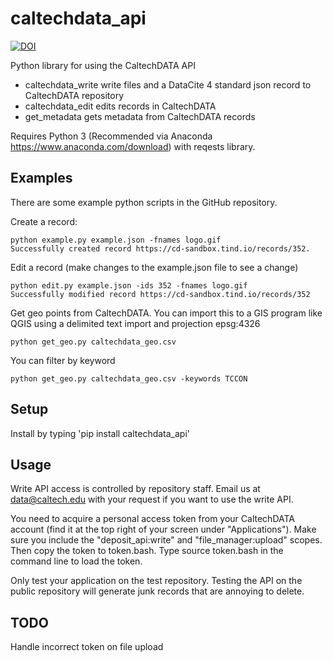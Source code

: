 # caltechdata_api

[![DOI](https://data.caltech.edu/badge/87960443.svg)](https://data.caltech.edu/badge/latestdoi/87960443)

Python library for using the CaltechDATA API

- caltechdata_write write files and a DataCite 4 standard json record to CaltechDATA repository
- caltechdata_edit edits records in CaltechDATA
- get_metadata gets metadata from CaltechDATA records

Requires Python 3 (Recommended via Anaconda https://www.anaconda.com/download) with reqests library.

## Examples

There are some example python scripts in the GitHub repository.

Create a record:

```shell
python example.py example.json -fnames logo.gif
Successfully created record https://cd-sandbox.tind.io/records/352.  
```

Edit a record (make changes to the example.json file to see a change)
```
python edit.py example.json -ids 352 -fnames logo.gif
Successfully modified record https://cd-sandbox.tind.io/records/352
```

Get geo points from CaltechDATA. You can import this to a GIS program like QGIS
using a delimited text import and projection epsg:4326

```
python get_geo.py caltechdata_geo.csv
```

You can filter by keyword

```
python get_geo.py caltechdata_geo.csv -keywords TCCON
```


## Setup 

Install by typing 'pip install caltechdata_api'

## Usage

Write API access is controlled by repository staff.  Email us at data@caltech.edu 
with your request if you want to use the write API.

You need to acquire a personal access token from your CaltechDATA account
(find it at the top right of your screen under "Applications").
Make sure you include the "deposit_api:write" and "file_manager:upload"
scopes.  Then copy the token to token.bash.  Type source token.bash in 
the command line to load the token.  

Only test your application on the test repository.  Testing the API on the public 
repository will generate junk records that are annoying to delete.

## TODO

Handle incorrect token on file upload

